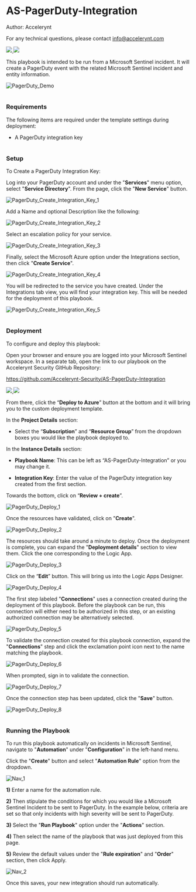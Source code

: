 # AS-PagerDuty-Integration

Author: Accelerynt

For any technical questions, please contact info@accelerynt.com  


<a href="https://portal.azure.com/#create/Microsoft.Template/uri/https%3A%2F%2Fraw.githubusercontent.com%2FAccelerynt-Security%2FAS-PagerDuty-Integration%2Fmain%2Fazuredeploy.json" target="_blank">
    <img src="https://aka.ms/deploytoazurebutton""/>
</a>
<a href="https://portal.azure.com/#create/Microsoft.Template/uri/https%3A%2F%2Fraw.githubusercontent.com%2FAccelerynt-Security%2FAS-PagerDuty-Integration%2Fmain%2Fazuredeploy.json" target="_blank">
<img src="https://raw.githubusercontent.com/Azure/azure-quickstart-templates/master/1-CONTRIBUTION-GUIDE/images/deploytoazuregov.png"/>
</a>


This playbook is intended to be run from a Microsoft Sentinel incident. It will create a PagerDuty event with the related Microsoft Sentinel incident and entity information.
                                                                                                                                     
![PagerDuty_Demo](Images/PagerDuty_Demo.png)
 
                                                                                                                                     
#
### Requirements
                                                                                                                                     
The following items are required under the template settings during deployment: 

* A PagerDuty integration key
                                                                                                                                    
# 
### Setup
                                                                                                                                     
To Create a PagerDuty Integration Key:
 
Log into your PagerDuty account and under the "**Services**" menu option, select "**Service Directory**". From the page, click the "**New Service**" button.
 
![PagerDuty_Create_Integration_Key_1](Images/PagerDuty_Create_Integration_Key_1.png)

                                                                                                       
Add a Name and optional Description like the following:

![PagerDuty_Create_Integration_Key_2](Images/PagerDuty_Create_Integration_Key_2.png)              
                                                                                       
                                                                                         
Select an escalation policy for your service.

![PagerDuty_Create_Integration_Key_3](Images/PagerDuty_Create_Integration_Key_3.png)

                                                                                           
Finally, select the Microsoft Azure option under the Integrations section, then click "**Create Service**".

![PagerDuty_Create_Integration_Key_4](Images/PagerDuty_Create_Integration_Key_4.png)

                                                                                                  
You will be redirected to the service you have created. Under the Integrations tab view, you will find your integration key. This will be needed for the deployment of this playbook.
                                                                                                  
![PagerDuty_Create_Integration_Key_5](Images/PagerDuty_Create_Integration_Key_5.png)
                                                                                           
                                                                                                 
#
### Deployment                                                                                                         
                                                                                                        
To configure and deploy this playbook:
 
Open your browser and ensure you are logged into your Microsoft Sentinel workspace. In a separate tab, open the link to our playbook on the Accelerynt Security GitHub Repository:

https://github.com/Accelerynt-Security/AS-PagerDuty-Integration

<a href="https://portal.azure.com/#create/Microsoft.Template/uri/https%3A%2F%2Fraw.githubusercontent.com%2FAccelerynt-Security%2FAS-PagerDuty-Integration%2Fmain%2Fazuredeploy.json" target="_blank">
    <img src="https://aka.ms/deploytoazurebutton""/>
</a>
<a href="https://portal.azure.com/#create/Microsoft.Template/uri/https%3A%2F%2Fraw.githubusercontent.com%2FAccelerynt-Security%2FAS-PagerDuty-Integration%2Fmain%2Fazuredeploy.json" target="_blank">
<img src="https://raw.githubusercontent.com/Azure/azure-quickstart-templates/master/1-CONTRIBUTION-GUIDE/images/deploytoazuregov.png"/>
</a>                                                 

From there, click the “**Deploy to Azure**” button at the bottom and it will bring you to the custom deployment template.

In the **Project Details** section:

* Select the “**Subscription**” and “**Resource Group**” from the dropdown boxes you would like the playbook deployed to.  

In the **Instance Details** section:   

* **Playbook Name**: This can be left as “AS-PagerDuty-Integration” or you may change it.  

* **Integration Key**: Enter the value of the PagerDuty integration key created from the first section.

Towards the bottom, click on “**Review + create**”. 

![PagerDuty_Deploy_1](Images/PagerDuty_Deploy_1.png)

Once the resources have validated, click on "**Create**".

![PagerDuty_Deploy_2](Images/PagerDuty_Deploy_2.png)

The resources should take around a minute to deploy. Once the deployment is complete, you can expand the "**Deployment details**" section to view them.
Click the one corresponding to the Logic App.

![PagerDuty_Deploy_3](Images/PagerDuty_Deploy_3.png)

Click on the “**Edit**” button. This will bring us into the Logic Apps Designer.

![PagerDuty_Deploy_4](Images/PagerDuty_Deploy_4.png)

The first step labeled "**Connections**" uses a connection created during the deployment of this playbook. Before the playbook can be run, this connection will either need to be authorized in this step, or an existing authorized connection may be alternatively selected.  

![PagerDuty_Deploy_5](Images/PagerDuty_Deploy_5.png)

To validate the connection created for this playbook connection, expand the "**Connections**" step and click the exclamation point icon next to the name matching the playbook.
                                                                                                
![PagerDuty_Deploy_6](Images/PagerDuty_Deploy_6.png)

When prompted, sign in to validate the connection.                                                                                                
                                                                                                
![PagerDuty_Deploy_7](Images/PagerDuty_Deploy_7.png)                                                                                                                             
                                                                                                                             
Once the connection step has been updated, click the "**Save**" button.

![PagerDuty_Deploy_8](Images/PagerDuty_Deploy_8.png)  

#
### Running the Playbook
To run this playbook automatically on incidents in Microsoft Sentinel, navigate to "**Automation**" under "**Configuration**" in the left-hand menu.

Click the "**Create**" button and select "**Automation Rule**" option from the dropdown.

![Nav_1](Images/Nav_1.png)


**1)** Enter a name for the automation rule. 

**2)** Then stipulate the conditions for which you would like a Microsoft Sentinel Incident to be sent to PagerDuty. In the example below, criteria are set so that only incidents with high severity will be sent to PagerDuty. 

**3)** Select the "**Run Playbook**" option under the "**Actions**" section. 

**4)** Then select the name of the playbook that was just deployed from this page. 

**5)** Review the default values under the "**Rule expiration**" and "**Order**" section, then click Apply.

![Nav_2](Images/Nav_2.png)

Once this saves, your new integration should run automatically.

